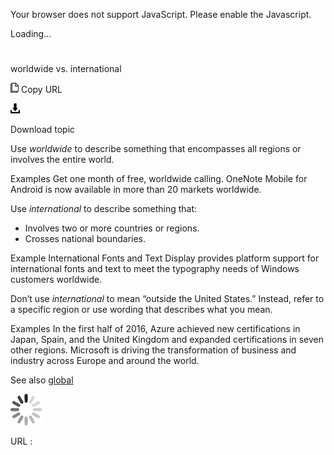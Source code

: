 Your browser does not support JavaScript. Please enable the Javascript.

Loading...

# 

worldwide vs. international

![Copy URL](worldwide-vs-international_files/Copy.png)
Copy URL

![Download](worldwide-vs-international_files/Download.png)

Download topic

Use *worldwide* to describe something that encompasses all regions or involves the entire world.

Examples
Get one month of free, worldwide calling. 
OneNote Mobile for Android is now available in more than 20 markets worldwide.

Use *international* to describe something that:

  - Involves two or more countries or regions.
  - Crosses national boundaries.

Example
International
Fonts and Text Display provides platform support for international
fonts and text to meet the typography needs of Windows customers
worldwide.

Don’t use *international* to mean “outside the United States.” Instead, refer to a specific region or use wording that describes what you mean.

Examples
In
the first half of 2016, Azure achieved new certifications in Japan,
Spain, and the United Kingdom and expanded certifications in seven other
regions.
Microsoft is driving the transformation of business and industry across Europe and around the world.

See also [global](https://worldready.cloudapp.net/Styleguide/Read?id=2700&topicid=33817)

![In progress](worldwide-vs-international_files/activity-large.gif)

URL :
